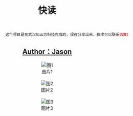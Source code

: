 # <div class="text" align=center >快读</div>
</br>

```java
                 这个项目是在武汉知五方科技完成的，现在分享出来，技术可以联系320175912@qq.com
```
## <div align=center>[Author：Jason](http://my.csdn.net/jason_fish "作者：袁科")</div>

<div align=center>
<image alt="图1" src="https://github.com/jsonhui/images/blob/master/1.png"/>
</div>
<div class="text" align=center>图片1</div>
</br>
<div align=center>
<image alt="图2" src="https://github.com/jsonhui/images/blob/master/2.png"/>
</div>
<div class="text" align=center>图片2</div>
</br>
<div align=center>
<image alt="图3" src="https://github.com/jsonhui/images/blob/master/3.png"/>
</div>
<div class="text" align=center>图片3</div>
